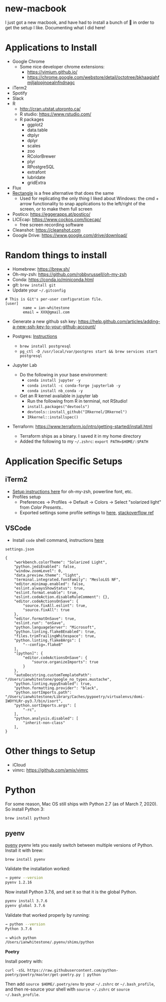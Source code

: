 # new-macbook

I just got a new macbook, and have had to install a bunch of 💩 in order to get the setup I like. Documenting what I did here!


# Applications to Install

- Google Chrome
	- Some nice developer chrome extensions:
		- https://vimium.github.io/
		- https://chrome.google.com/webstore/detail/octotree/bkhaagjahfmjljalopjnoealnfndnagc
- iTerm2
- Spotify
- Slack
- R
    - http://cran.utstat.utoronto.ca/
    - R studio: https://www.rstudio.com/
    - R packages
        - ggplot2
        - data.table
        - dtplyr
        - dplyr
        - scales
        - zoo
        - RColorBrewer
        - plyr
        - RPostgreSQL
        - extrafont
        - lubridate
        - gridExtra
- Flux
- [Rectangle](http://rectangleapp.com) is a free alternative that does the same
	- Used for replicating the only thing I liked about Windows: the cmd + arrow functionality to snap applications to the left/right of the screen, or to make them full screen
- Postico: https://eggerapps.at/postico/
- LICEcap: https://www.cockos.com/licecap/
    - free screen recording software
- Cleanshot: https://cleanshot.com
- Google Drive: https://www.google.com/drive/download/

# Random things to install

- Homebrew: https://brew.sh/
- Oh-my-zsh: https://github.com/robbyrussell/oh-my-zsh
- Conda: https://conda.io/miniconda.html
- git: `brew install git`
- Update your `~/.gitconfig`

```
# This is Git's per-user configuration file.
[user]
        name = ian-whitestone
        email = XXX@gmail.com
```
- Generate a new github ssh key: https://help.github.com/articles/adding-a-new-ssh-key-to-your-github-account/

- Postgres: [Instructions](https://www.codementor.io/engineerapart/getting-started-with-postgresql-on-mac-osx-are8jcopb)
    - `brew install postgresql`
    - `pg_ctl -D /usr/local/var/postgres start && brew services start postgresql`

- Jupyter Lab
    - Do the following in your base environment:
        - `conda install jupyter -y`
        - `conda install -c conda-forge jupyterlab -y`
        - `conda install nb_conda -y`
    - Get an R kernel available in jupyter lab
        - Run the following from R in terminal, not RStudio!
        - `install.packages("devtools")`
        - `devtools::install_github("IRkernel/IRkernel")`
        - `IRkernel::installspec()`

- Terraform: https://www.terraform.io/intro/getting-started/install.html
    - Terraform ships as a binary. I saved it in my home directory
    - Added the following to my `~/.zshrc`: `export PATH=$HOME/:$PATH`

# Application Specific Setups

## iTerm2

- [Setup instructions here](https://gist.github.com/kevin-smets/8568070) for oh-my-zsh, powerline font, etc.
- Profiles setup
    - Preferences -> Profiles -> Default -> Colors -> Select "solarized light" from *Color Presents..*
    - Exported settings some profile settings to [here](https://gist.githubusercontent.com/ian-whitestone/4b45d5a38abf6a5530bdf28e3aca19b0/raw/f57aba1d2502503d89dac1c4200b375f898dc8a1/com.googlecode.iterm2.plist), [stackoverflow ref](https://stackoverflow.com/questions/22943676/how-to-export-iterm2-profiles)

## VSCode
* Install `code` shell command, instructions [here](https://code.visualstudio.com/docs/setup/mac#_launching-from-the-command-line)

`settings.json`

```
{
    "workbench.colorTheme": "Solarized Light",
    "python.jediEnabled": false,
    "window.zoomLevel": 0,
    "data.preview.theme": "light",
    "terminal.integrated.fontFamily": "MesloLGS NF",
    "editor.minimap.enabled": false,
    "eslint.alwaysShowStatus": true,
    "eslint.format.enable": true,
    "eslint.codeAction.disableRuleComment": {},
    "editor.codeActionsOnSave": {
        "source.fixAll.eslint": true,
        "source.fixAll": true
    },
    "editor.formatOnSave": true,
    "eslint.run": "onSave",
    "python.languageServer": "Microsoft",
    "python.linting.flake8Enabled": true,
    "files.trimTrailingWhitespace": true,
    "python.linting.flake8Args": [
        "--config=.flake8"
    ],
    "[python]": {
        "editor.codeActionsOnSave": {
            "source.organizeImports": true
        }
    },
    "autoDocstring.customTemplatePath": "/Users/ianwhitestone/google_no_types.mustache",
    "python.linting.mypyEnabled": true,
    "python.formatting.provider": "black",
    "python.sortImports.path": "/Users/ianwhitestone/Library/Caches/pypoetry/virtualenvs/domi-IWOYYLRr-py3.7/bin/isort",
    "python.sortImports.args": [
        "-rc",
    ],
    "python.analysis.disabled": [
        "inherit-non-class"
    ],
}
```

# Other things to Setup

- iCloud
- vimrc: https://github.com/amix/vimrc

# Python

For some reason, Mac OS still ships with Python 2.7 (as of March 7, 2020). So install Python 3:

`brew install python3`

## pyenv

[pyenv](https://github.com/pyenv/pyenv) pyenv lets you easily switch between multiple versions of Python. Install it with brew:

`brew install pyenv`

Validate the installation worked:

```bash
→ pyenv --version
pyenv 1.2.16
```

Now install Python 3.7.6, and set it so that it is the global Python.

```bash
pyenv install 3.7.6
pyenv global 3.7.6
```

Validate that worked properly by running:

```bash
→ python --version
Python 3.7.6

→ which python
/Users/ianwhitestone/.pyenv/shims/python
```


**Poetry**

Install poetry with:

`curl -sSL https://raw.githubusercontent.com/python-poetry/poetry/master/get-poetry.py | python`

Then add `source $HOME/.poetry/env` to your `~/.zshrc` or `~/.bash_profile`, and then re-source your shell with `source ~/.zshrc` or `source ~/.bash_profile`.
